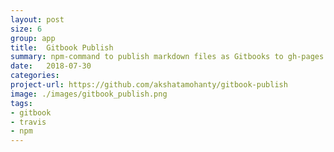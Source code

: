 ```yaml
---
layout: post
size: 6
group: app
title:  Gitbook Publish
summary: npm-command to publish markdown files as Gitbooks to gh-pages automatically. Used to compile a collaborative book for the Urban Prototyping module at NUS in August 2018
date:   2018-07-30
categories: 
project-url: https://github.com/akshatamohanty/gitbook-publish
image: ./images/gitbook_publish.png
tags: 
- gitbook
- travis
- npm
---
```

